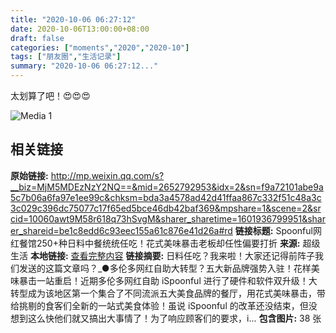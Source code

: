 ```yaml
---
title: "2020-10-06 06:27:12"
date: 2020-10-06T13:00:00+08:00
draft: false
categories: ["moments","2020","2020-10"]
tags: ["朋友圈","生活记录"]
summary: "2020-10-06 06:27:12..."
---
```


太划算了吧！😍😍😍

![Media 1](/Moments/photos/2020-10-06/202010060627120.jpg)

## 相关链接

**原始链接:** http://mp.weixin.qq.com/s?__biz=MjM5MDEzNzY2NQ==&mid=2652792953&idx=2&sn=f9a72101abe9a5c7b06a6fa97e1ee99c&chksm=bda3a4578ad42d41ffaa867c332f51c48a3c3c029c396dc75077c17f65ed5bce46db42baf369&mpshare=1&scene=2&srcid=10060awt9M58r618q73hSvgM&sharer_sharetime=1601936799951&sharer_shareid=be1c8edd6c93eec155a61c876e41d26a#rd
**链接标题:** Spoonful网红餐馆250+种日料中餐统统任吃！花式美味暴击老板却任性偏要打折
**来源:** 超级生活
**本地链接:** [查看完整内容](/link_content/2020/10/2020-10-06-3/link_content/)
**链接摘要:** 日料任吃？我来啦！大家还记得前阵子我们发送的这篇文章吗？_●多伦多网红自助大转型？五大新品牌强势入驻！花样美味暴击一站重启！近期多伦多网红自助 iSpoonful 进行了硬件和软件双升级！大转型成为该地区第一个集合了不同流派五大美食品牌的餐厅，用花式美味暴击，带给挑剔的食客们全新的一站式美食体验！虽说 iSpoonful 的改革还没结束，但没想到这么快他们就又搞出大事情了！为了响应顾客们的要求，i...
**包含图片:** 38 张

